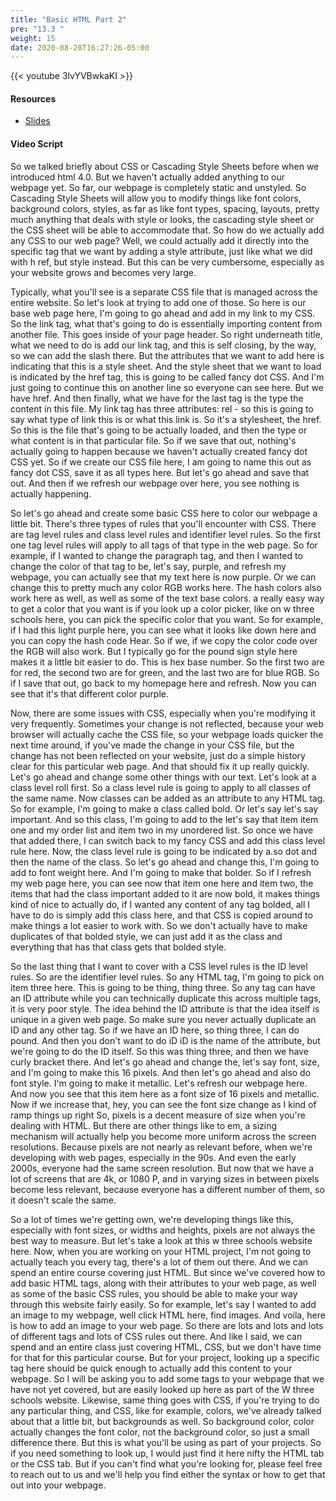 ```yaml
---
title: "Basic HTML Part 2"
pre: "13.3 "
weight: 15
date: 2020-08-28T16:27:26-05:00
---
```


{{< youtube 3lvYVBwkaKI >}}


#### Resources
* [Slides](../slides/13-WebProgramming1-cc.pdf)

#### Video Script

So we talked briefly about CSS or Cascading Style Sheets before when we introduced html 4.0. But we haven't actually added anything to our webpage yet. So far, our webpage is completely static and unstyled. So Cascading Style Sheets will allow you to modify things like font colors, background colors, styles, as far as like font types, spacing, layouts, pretty much anything that deals with style or looks, the cascading style sheet or the CSS sheet will be able to accommodate that. So how do we actually add any CSS to our web page? Well, we could actually add it directly into the specific tag that we want by adding a style attribute, just like what we did with h ref, but style instead. But this can be very cumbersome, especially as your website grows and becomes very large. 

Typically, what you'll see is a separate CSS file that is managed across the entire website. So let's look at trying to add one of those. So here is our base web page here, I'm going to go ahead and add in my link to my CSS. So the link tag, what that's going to do is essentially importing content from another file. This goes inside of your page header. So right underneath title, what we need to do is add our link tag, and this is self closing, by the way, so we can add the slash there. But the attributes that we want to add here is indicating that this is a style sheet. And the style sheet that we want to load is indicated by the href tag, this is going to be called fancy dot CSS. And I'm just going to continue this on another line so everyone can see here. But we have href. And then finally, what we have for the last tag is the type the content in this file. My link tag has three attributes: rel - so this is going to say what type of link this is or what this link is. So it's a stylesheet, the href. So this is the file that's going to be actually loaded, and then the type or what content is in that particular file. So if we save that out, nothing's actually going to happen because we haven't actually created fancy dot CSS yet. So if we create our CSS file here, I am going to name this out as fancy dot CSS, save it as all types here. But let's go ahead and save that out. And then if we refresh our webpage over here, you see nothing is actually happening. 

So let's go ahead and create some basic CSS here to color our webpage a little bit. There's three types of rules that you'll encounter with CSS. There are tag level rules and class level rules and identifier level rules. So the first one tag level rules will apply to all tags of that type in the web page. So for example, if I wanted to change the paragraph tag, and then I wanted to change the color of that tag to be, let's say, purple, and refresh my webpage, you can actually see that my text here is now purple. Or we can change this to pretty much any color RGB works here. The hash colors also work here as well, as well as some of the text base colors. a really easy way to get a color that you want is if you look up a color picker, like on w three schools here, you can pick the specific color that you want. So for example, if I had this light purple here, you can see what it looks like down here and you can copy the hash code Hear. So if we, if we copy the color code over the RGB will also work. But I typically go for the pound sign style here makes it a little bit easier to do. This is hex base number. So the first two are for red, the second two are for green, and the last two are for blue RGB. So if I save that out, go back to my homepage here and refresh. Now you can see that it's that different color purple. 

Now, there are some issues with CSS, especially when you're modifying it very frequently. Sometimes your change is not reflected, because your web browser will actually cache the CSS file, so your webpage loads quicker the next time around, if you've made the change in your CSS file, but the change has not been reflected on your website, just do a simple history clear for this particular web page. And that should fix it up really quickly. Let's go ahead and change some other things with our text. Let's look at a class level roll first. So a class level rule is going to apply to all classes of the same name. Now classes can be added as an attribute to any HTML tag. So for example, I'm going to make a class called bold. Or let's say let's say important. And so this class, I'm going to add to the let's say that item item one and my order list and item two in my unordered list. So once we have that added there, I can switch back to my fancy CSS and add this class level rule here. Now, the class level rule is going to be indicated by a.so dot and then the name of the class. So let's go ahead and change this, I'm going to add to font weight here. And I'm going to make that bolder. So if I refresh my web page here, you can see now that item one here and item two, the items that had the class important added to it are now bold, it makes things kind of nice to actually do, if I wanted any content of any tag bolded, all I have to do is simply add this class here, and that CSS is copied around to make things a lot easier to work with. So we don't actually have to make duplicates of that bolded style, we can just add it as the class and everything that has that class gets that bolded style. 

So the last thing that I want to cover with a CSS level rules is the ID level rules. So are the identifier level rules. So any HTML tag, I'm going to pick on item three here. This is going to be thing, thing three. So any tag can have an ID attribute while you can technically duplicate this across multiple tags, it is very poor style. The idea behind the ID attribute is that the idea itself is unique in a given web page. So make sure you never actually duplicate an ID and any other tag. So if we have an ID here, so thing three, I can do pound. And then you don't want to do iD iD is the name of the attribute, but we're going to do the ID itself. So this was thing three, and then we have curly bracket there. And let's go ahead and change the, let's say font, size, and I'm going to make this 16 pixels. And then let's go ahead and also do font style. I'm going to make it metallic. Let's refresh our webpage here. And now you see that this item here as a font size of 16 pixels and metallic. Now if we increase that, hey, you can see the font size change as I kind of ramp things up right So, pixels is a decent measure of size when you're dealing with HTML. But there are other things like to em, a sizing mechanism will actually help you become more uniform across the screen resolutions. Because pixels are not nearly as relevant before, when we're developing with web pages, especially in the 90s. And even the early 2000s, everyone had the same screen resolution. But now that we have a lot of screens that are 4k, or 1080 P, and in varying sizes in between pixels become less relevant, because everyone has a different number of them, so it doesn't scale the same. 

So a lot of times we're getting own, we're developing things like this, especially with font sizes, or widths and heights, pixels are not always the best way to measure. But let's take a look at this w three schools website here. Now, when you are working on your HTML project, I'm not going to actually teach you every tag, there's a lot of them out there. And we can spend an entire course covering just HTML. But since we've covered how to add basic HTML tags, along with their attributes to your web page, as well as some of the basic CSS rules, you should be able to make your way through this website fairly easily. So for example, let's say I wanted to add an image to my webpage, well click HTML here, find images. And voila, here is how to add an image to your web page. So there are lots and lots and lots of different tags and lots of CSS rules out there. And like I said, we can spend and an entire class just covering HTML, CSS, but we don't have time for that for this particular course. But for your project, looking up a specific tag here should be quick enough to actually add this content to your webpage. So I will be asking you to add some tags to your webpage that we have not yet covered, but are easily looked up here as part of the W three schools website. Likewise, same thing goes with CSS, if you're trying to do any particular thing, and CSS, like for example, colors, we've already talked about that a little bit, but backgrounds as well. So background color, color actually changes the font color, not the background color, so just a small difference there. But this is what you'll be using as part of your projects. So if you need something to look up, I would just find it here nifty the HTML tab or the CSS tab. But if you can't find what you're looking for, please feel free to reach out to us and we'll help you find either the syntax or how to get that out into your webpage. 

